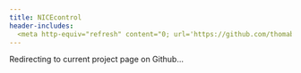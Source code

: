 ```yaml
---
title: NICEcontrol
header-includes:
  <meta http-equiv="refresh" content="0; url='https://github.com/thomabir/NICEcontrol'" />
---
```


Redirecting to current project page on Github...
